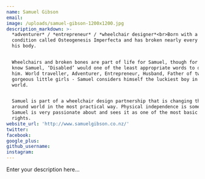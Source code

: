 ```yaml
---
name: Samuel Gibson
email:
image: /uploads/samuel-gibson-1200x1200.jpg
description_markdown: >-
  *adventurer* / *entrepreneur* / *wheelchair designer*<br>Born with a rare
  condition called Osteogenesis Imperfecta and has broken nearly every bone in
  his body.


  Wheelchairs and broken bones are part of life for Samuel, though for those who
  know Samuel, ‘Disabled’ would one of the least appropriate words to describe
  him. World traveller, Adventurer, Entrepreneur, Husband, Father of two
  gorgeous little girls - Samuel considers himself the luckiest boy in the
  world.


  Samuel is part of a wheelchair design partnership that is changing the lives
  around world in the most practical way. Physical independence is something
  Samuel is very passionate about and sees it as one of the most basic of human
  rights.
website_url: 'http://www.samuelgibson.co.nz/'
twitter:
facebook:
google_plus:
github_username:
instagram:
---
```


Enter your description here...
